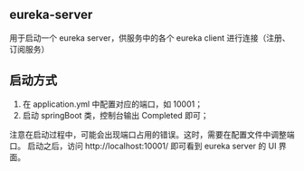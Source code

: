 ## eureka-server

用于启动一个 eureka server，供服务中的各个 eureka client 进行连接（注册、订阅服务）

## 启动方式

1. 在 application.yml 中配置对应的端口，如 10001；
2. 启动 springBoot 类，控制台输出 Completed 即可；

注意在启动过程中，可能会出现端口占用的错误。这时，需要在配置文件中调整端口。
启动之后，访问 http://localhost:10001/ 即可看到 eureka server 的 UI 界面。

